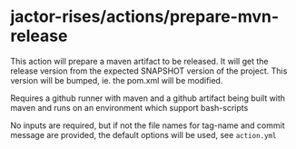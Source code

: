 # jactor-rises/actions/prepare-mvn-release

This action will prepare a maven artifact to be released. It will get the
release version from the expected SNAPSHOT version of the project. This
version will be bumped, ie. the pom.xml will be modified.

Requires a github runner with maven and a github artifact being built
with maven and runs on an environment which support bash-scripts

No inputs are required, but if not the file names for tag-name and commit
message are provided, the default options will be used, see `action.yml`
